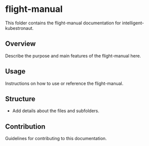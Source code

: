 # flight-manual

This folder contains the flight-manual documentation for intelligent-kubestronaut.

## Overview
Describe the purpose and main features of the flight-manual here.

## Usage
Instructions on how to use or reference the flight-manual.

## Structure
- Add details about the files and subfolders.

## Contribution
Guidelines for contributing to this documentation.
